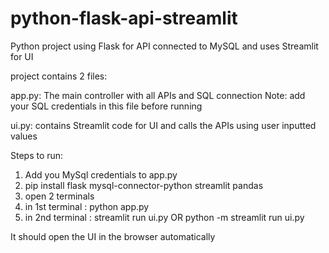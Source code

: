 # python-flask-api-streamlit
Python project using Flask for API connected to MySQL and uses Streamlit for UI

project contains 2 files:

app.py:
The main controller with all APIs and SQL connection
Note: add your SQL credentials in this file before running

ui.py:
contains Streamlit code for UI and calls the APIs using user inputted values

Steps to run:

1) Add you MySql credentials to app.py
2) pip install flask mysql-connector-python streamlit pandas
3) open 2 terminals
4) in 1st terminal : python app.py
5) in 2nd terminal : streamlit run ui.py OR python -m streamlit run ui.py


It should open the UI in the browser automatically

